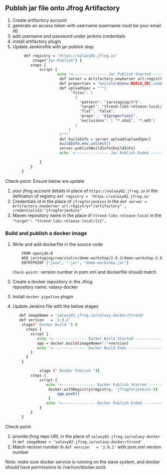 ## Publsh jar file onto Jfrog Artifactory
1. Create artifactory account  
2. generate an access token  with username  (username must be your email id)
3. add username and password under jenkins credentials   
4. install artifactory plugin  
5. Update Jenkinsfile with jar publish step   
    ```sh 
         def registry = 'https://valaxy02.jfrog.io'
             stage("Jar Publish") {
            steps {
                script {
                        echo '<--------------- Jar Publish Started --------------->'
                         def server = Artifactory.newServer url:registry+"/artifactory" ,  credentialsId:"jfrogforjenkins"
                         def properties = "buildid=${env.BUILD_ID},commitid=${GIT_COMMIT}";
                         def uploadSpec = """{
                              "files": [
                                {
                                  "pattern": "jarstaging/(*)",
                                  "target": "ttrend-libs-release-local/{1}",
                                  "flat": "false",
                                  "props" : "${properties}",
                                  "exclusions": [ "*.sha1", "*.md5"]
                                }
                             ]
                         }"""
                         def buildInfo = server.upload(uploadSpec)
                         buildInfo.env.collect()
                         server.publishBuildInfo(buildInfo)
                         echo '<--------------- Jar Publish Ended --------------->'  
                
                }
            }   
        }   
    ```

Check-point: 
Ensure below are update
1. your jfrog account details in place of `https://valaxy02.jfrog.io` in the defination of registry `def registry = 'https://valaxy02.jfrog.io'`
2. Credentials id in the place of `jfrogforjenkins` in the  `def server = Artifactory.newServer url:registry+"/artifactory" ,  credentialsId:"jfrogforjenkins"`
3. Maven repository name in the place of `ttrend-libs-release-local` in the `"target": "ttrend-libs-release-local/{1}",`

### Build and publish a docker image 

1. Write and add dockerfile in the source code
	```sh
		FROM openjdk:8
		ADD jarstaging/com/stalin/demo-workshop/2.0.2/demo-workshop-2.0.2.jar demo-workshop.jar
		ENTRYPOINT ["java", "-jar", "demo-workshop.jar"]
	```
   `Check-point:`  version number in pom.xml and dockerfile should match   
1. Create a docker repository in the Jfrog  
    repository name: valaxy-docker
1. Install `docker pipeline` plugin 

1. Update Jenkins file with the below stages  
    ```sh 
	   def imageName = 'valaxy02.jfrog.io/valaxy-docker/ttrend'
	   def version   = '2.0.2'
        stage(" Docker Build ") {
          steps {
            script {
               echo '<--------------- Docker Build Started --------------->'
               app = docker.build(imageName+":"+version)
               echo '<--------------- Docker Build Ends --------------->'
            }
          }
        }

                stage (" Docker Publish "){
            steps {
                script {
                   echo '<--------------- Docker Publish Started --------------->'  
                    docker.withRegistry(registry, 'jfrogforjenkins'){
                        app.push()
                    }    
                   echo '<--------------- Docker Publish Ended --------------->'  
                }
            }
        }
    ```

Check-point: 
1. provide jfrog repo URL in the place of `valaxy02.jfrog.io/valaxy-docker` in `def imageName = 'valaxy02.jfrog.io/valaxy-docker/ttrend'`  
2. Match version number in `def version   = '2.0.2'` with pom.xml version number  

Note: make sure docker service is running on the slave system, and docker should have permissions to /var/run/docker.sock